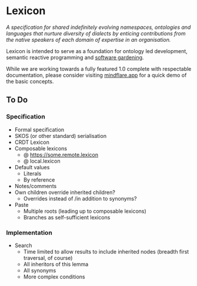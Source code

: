 # Lexicon
_A specification for shared indefinitely evolving namespaces, ontologies and languages that nurture diversity of dialects by enticing contributions from the native speakers of each domain of expertise in an organisation._

Lexicon is intended to serve as a foundation for ontology led development, semantic reactive programming and [software gardening](https://github.com/thousandyears/garden).

While we are working towards a fully featured 1.0 complete with respectable documentation, please consider visiting [mindflare.app](https://mindflare.app) for a quick demo of the basic concepts.

## To Do
### Specification
- Formal specification
- SKOS (or other standard) serialisation
- CRDT Lexicon
- Composable lexicons
	- @ https://some.remote.lexicon
	- @ local.lexicon
- Default values 
	- Literals 
	- By reference 
- Notes/comments
- Own children override inherited children?
	- Overrides instead of /in addition to synonyms?
- Paste
	- Multiple roots (leading up to composable lexicons)
	- Branches as self-sufficient lexicons

### Implementation
- Search
	- Time limited to allow results to include inherited nodes (breadth first traversal, of course)
	- All inheritors of this lemma
	- All synonyms
	- More complex conditions

